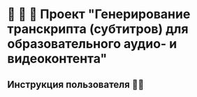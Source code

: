 # 📼 🤖 📜 Проект "Генерирование транскрипта (субтитров) для образовательного аудио- и видеоконтента"
## Инструкция пользователя 🧑‍🎓
